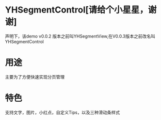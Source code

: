 # YHSegmentControl[请给个小星星，谢谢]

声明下，该demo v0.0.2 版本之前叫YHSegmentView,在V0.0.3版本之前改名叫YHSegmentControl

# 用途
主要为了方便快速实现分页管理
# 特色
支持文字，图片，小红点，自定义Tips，以及三种滑动条样式
